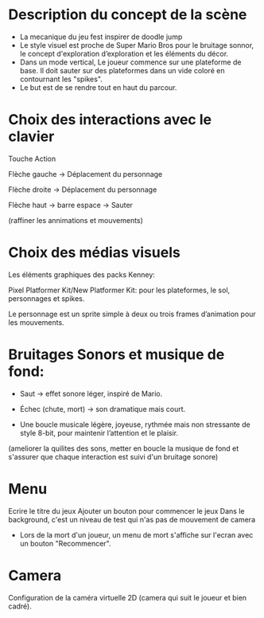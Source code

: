 # Description du concept de la scène

- La mecanique du jeu fest inspirer de doodle jump
- Le style visuel est proche de Super Mario Bros pour le bruitage sonnor, le concept d'exploration d’exploration et les éléments du décor.
- Dans un mode vertical, Le joueur commence sur une plateforme de base. Il doit sauter sur des plateformes dans un vide coloré en contournant les "spikes". 
- Le but est de se rendre tout en haut du parcour.


# Choix des interactions avec le clavier
Touche	         Action

Flèche gauche  → Déplacement du personnage

Flèche droite  → Déplacement du personnage

Flèche haut    → barre espace → Sauter

(raffiner les annimations et mouvements)

# Choix des médias visuels
Les éléments graphiques des packs Kenney:

Pixel Platformer Kit/New Platformer Kit: pour les plateformes, le sol, personnages et spikes.

Le personnage est un sprite simple à deux ou trois frames d’animation pour les mouvements.

# Bruitages Sonors et musique de fond:
- Saut → effet sonore léger, inspiré de Mario.
- Échec (chute, mort) → son dramatique mais court.

- Une boucle musicale légère, joyeuse, rythmée mais non stressante de style 8-bit, pour maintenir l’attention et le plaisir.

(ameliorer la quilites des sons, metter en boucle la musique de fond et s'assurer que chaque interaction est suivi d'un bruitage sonore)
# Menu
Ecrire le titre du jeux
Ajouter un bouton pour commencer le jeux
Dans le background, c'est un niveau de test qui n'as pas de mouvement de camera

- Lors de la mort d'un joueur, un menu de mort s'affiche sur l'ecran avec un bouton "Recommencer".

# Camera
Configuration de la caméra virtuelle 2D (camera qui suit le joueur et bien cadré).
